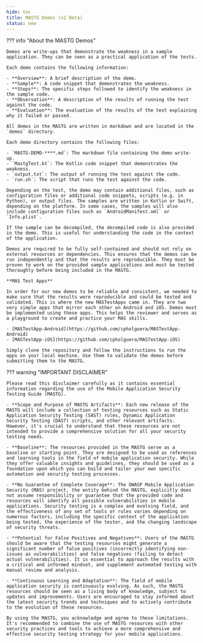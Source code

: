 ```yaml
---
hide: toc
title: MASTG Demos (v2 Beta)
status: new
---
```


??? info "About the MASTG Demos"

    Demos are write-ups that demonstrate the weakness in a sample application. They can be seen as a practical application of the tests.

    Each demo contains the following information:

    - **Overview**: A brief description of the demo.
    - **Sample**: A code snippet that demonstrates the weakness.
    - **Steps**: The specific steps followed to identify the weakness in the sample code.
    - **Observation**: A description of the results of running the test against the code.
    - **Evaluation**: The evaluation of the results of the test explaining why it failed or passed.

    All demos in the MASTG are written in markdown and are located in the `demos` directory.

    Each demo directory contains the following files:

    - `MASTG-DEMO-****.md`: The markdown file containing the demo write-up.
    - `MastgTest.kt`: The Kotlin code snippet that demonstrates the weakness.
    - `output.txt`: The output of running the test against the code.
    - `run.sh`: The script that runs the test against the code.

    Depending on the test, the demo may contain additional files, such as configuration files or additional code snippets, scripts (e.g. in Python), or output files. The samples are written in Kotlin or Swift, depending on the platform. In some cases, the samples will also include configuration files such as `AndroidManifest.xml` or `Info.plist`.

    If the sample can be decompiled, the decompiled code is also provided in the demo. This is useful for understanding the code in the context of the application.

    Demos are required to be fully self-contained and should not rely on external resources or dependencies. This ensures that the demos can be run independently and that the results are reproducible. They must be proven to work on the provided sample applications and must be tested thoroughly before being included in the MASTG.

    **MAS Test Apps**

    In order for our new demos to be reliable and consistent, we needed to make sure that the results were reproducible and could be tested and validated. This is where the new MASTestApps came in. They are two very simple apps that mirror each other on Android and iOS. Demos must be implemented using these apps. This helps the reviewer and serves as a playground to create and practice your MAS skills.

    - [MASTestApp-Android](https://github.com/cpholguera/MASTestApp-Android)
    - [MASTestApp-iOS](https://github.com/cpholguera/MASTestApp-iOS)

    Simply clone the repository and follow the instructions to run the apps on your local machine. Use them to validate the demos before submitting them to the MASTG.

??? warning "IMPORTANT DISCLAIMER"

    Please read this disclaimer carefully as it contains essential information regarding the use of the Mobile Application Security Testing Guide (MASTG).

    - **Scope and Purpose of MASTG Artifacts**: Each new release of the MASTG will include a collection of testing resources such as Static Application Security Testing (SAST) rules, Dynamic Application Security Testing (DAST) scripts, and other relevant artifacts. However, it's crucial to understand that these resources are not intended to provide a comprehensive solution for all your security testing needs.
    
    - **Baseline**: The resources provided in the MASTG serve as a baseline or starting point. They are designed to be used as references and learning tools in the field of mobile application security. While they offer valuable insights and guidelines, they should be used as a foundation upon which you can build and tailor your own specific automation and security testing processes.
    
    - **No Guarantee of Complete Coverage**: The OWASP Mobile Application Security (MAS) project, the entity behind the MASTG, explicitly does not assume responsibility or guarantee that the provided code and resources will identify all possible vulnerabilities in mobile applications. Security testing is a complex and evolving field, and the effectiveness of any set of tools or rules varies depending on numerous factors, including the specific context of the application being tested, the experience of the tester, and the changing landscape of security threats.
    
    - **Potential for False Positives and Negatives**: Users of the MASTG should be aware that the testing resources might generate a significant number of false positives (incorrectly identifying non-issues as vulnerabilities) and false negatives (failing to detect actual vulnerabilities). It is essential to approach the results with a critical and informed mindset, and supplement automated testing with manual review and analysis.
    
    - **Continuous Learning and Adaptation**: The field of mobile application security is continuously evolving. As such, the MASTG resources should be seen as a living body of knowledge, subject to updates and improvements. Users are encouraged to stay informed about the latest security trends and techniques and to actively contribute to the evolution of these resources.
    
    By using the MASTG, you acknowledge and agree to these limitations. It's recommended to combine the use of MASTG resources with other security practices and tools to achieve a more comprehensive and effective security testing strategy for your mobile applications.
